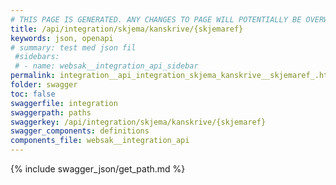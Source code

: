 ```yaml
---
# THIS PAGE IS GENERATED. ANY CHANGES TO PAGE WILL POTENTIALLY BE OVERWRITTEN.
title: /api/integration/skjema/kanskrive/{skjemaref}
keywords: json, openapi
# summary: test med json fil
 #sidebars: 
 # - name: websak__integration_api_sidebar
permalink: integration__api_integration_skjema_kanskrive__skjemaref_.html
folder: swagger
toc: false
swaggerfile: integration
swaggerpath: paths
swaggerkey: /api/integration/skjema/kanskrive/{skjemaref}
swagger_components: definitions
components_file: websak__integration_api
---
```

{% include swagger_json/get_path.md %}
